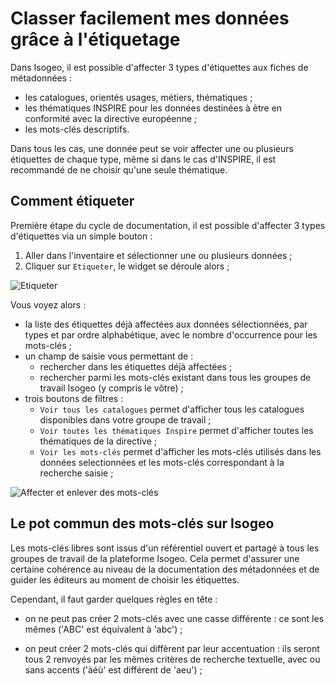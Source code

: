 # Classer facilement mes données grâce à l&apos;étiquetage

Dans Isogeo, il est possible d&apos;affecter 3 types d&apos;étiquettes aux fiches de métadonnées :

* les catalogues, orientés usages, métiers, thématiques ;
* les thématiques INSPIRE pour les données destinées à être en conformité avec la directive européenne ;
* les mots-clés descriptifs.

Dans tous les cas, une donnée peut se voir affecter une ou plusieurs étiquettes de chaque type, même si dans le cas d&apos;INSPIRE, il est recommandé de ne choisir qu&apos;une seule thématique.

## Comment étiqueter

Première étape du cycle de documentation, il est possible d&apos;affecter 3 types d&apos;étiquettes via un simple bouton :

1.	Aller dans l&apos;inventaire et sélectionner une ou plusieurs données ;
2.	Cliquer sur `Etiqueter`, le widget se déroule alors ;

![Etiqueter](/assets/inv_edit_tags_widget.png "Widget étiquetage")

Vous voyez alors :
* la liste des étiquettes déjà affectées aux données sélectionnées, par types et par ordre alphabétique, avec le nombre d&apos;occurrence pour les mots-clés ;
* un champ de saisie vous permettant de :
    * rechercher dans les étiquettes déjà affectées ;
    * rechercher parmi les mots-clés existant dans tous les groupes de travail Isogeo (y compris le vôtre) ;
* trois boutons de filtres :
    * `Voir tous les catalogues` permet d&apos;afficher tous les catalogues disponibles dans votre groupe de travail ;
    * `Voir toutes les thématiques Inspire` permet d&apos;afficher toutes les thématiques de la directive ;
    * `Voir les mots-clés` permet d&apos;afficher les mots-clés utilisés dans les données selectionnées et les mots-clés correspondant à la recherche saisie ;

![Affecter et enlever des mots-clés](/assets/inv_edit_tags_keywords.gif "Mots-clés")

## Le pot commun des mots-clés sur Isogeo

Les mots-clés libres sont issus d&apos;un référentiel ouvert et partagé à tous les groupes de travail de la plateforme Isogeo. Cela permet d&apos;assurer une certaine cohérence au niveau de la documentation des métadonnées et de guider les éditeurs au moment de choisir les étiquettes.

Cependant, il faut garder quelques règles en tête :

* on ne peut pas créer 2 mots-clés avec une casse différente : ce sont les mêmes (&apos;ABC&apos; est équivalent à &apos;abc&apos;) ;

* on peut créer 2 mots-clés qui diffèrent par leur accentuation : ils seront tous 2 renvoyés par les mêmes critères de recherche textuelle, avec ou sans accents (&apos;àéù&apos; est différent de &apos;aeu&apos;) ;
